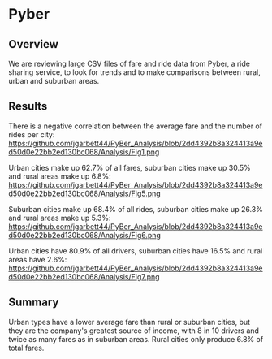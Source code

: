 # **Pyber** 

## Overview

We are reviewing large CSV files of fare and ride data from Pyber, a ride sharing service, to look for trends and to make comparisons between rural, urban and suburban areas.


## Results

There is a negative correlation between the average fare and the number of rides per city: 
	https://github.com/jgarbett44/PyBer_Analysis/blob/2dd4392b8a324413a9ed50d0e22bb2ed130bc068/Analysis/Fig1.png
 
Urban cities make up 62.7% of all fares, suburban cities make up 30.5% and rural areas make up 6.8%: 
	https://github.com/jgarbett44/PyBer_Analysis/blob/2dd4392b8a324413a9ed50d0e22bb2ed130bc068/Analysis/Fig5.png

Suburban cities make up 68.4% of all rides, suburban cities make up 26.3% and rural areas make up 5.3%: 
	https://github.com/jgarbett44/PyBer_Analysis/blob/2dd4392b8a324413a9ed50d0e22bb2ed130bc068/Analysis/Fig6.png

Urban cities have 80.9% of all drivers, suburban cities have 16.5% and rural areas have 2.6%: 
	https://github.com/jgarbett44/PyBer_Analysis/blob/2dd4392b8a324413a9ed50d0e22bb2ed130bc068/Analysis/Fig7.png

## Summary

Urban types have a lower average fare than rural or suburban cities, but they are the company's greatest source of income, with 8 in 10 drivers and twice as many fares as in suburban areas. Rural cities only produce 6.8% of total fares. 


